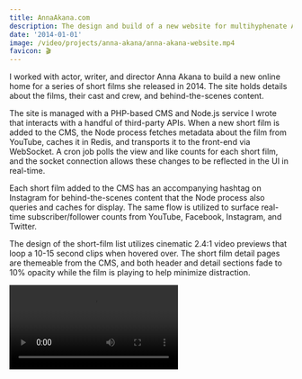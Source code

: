 ```yaml
---
title: AnnaAkana.com
description: The design and build of a new website for multihyphenate Anna Akana, including a custom Node.js service that pipes realtime statistics to the UI via websockets.
date: '2014-01-01'
image: /video/projects/anna-akana/anna-akana-website.mp4
favicon: 🎬
---
```


I worked with actor, writer, and director Anna Akana to build a new online home for a series of short films she released in 2014. The site holds details about the films, their cast and crew, and behind-the-scenes content.

The site is managed with a PHP-based CMS and Node.js service I wrote that interacts with a handful of third-party APIs. When a new short film is added to the CMS, the Node process fetches metadata about the film from YouTube, caches it in Redis, and transports it to the front-end via WebSocket. A cron job polls the view and like counts for each short film, and the socket connection allows these changes to be reflected in the UI in real-time.

Each short film added to the CMS has an accompanying hashtag on Instagram for behind-the-scenes content that the Node process also queries and caches for display. The same flow is utilized to surface real-time subscriber/follower counts from YouTube, Facebook, Instagram, and Twitter.

<PostImage src="/projects/anna-akana/social-stats.png" size="large" />

The design of the short-film list utilizes cinematic 2.4:1 video previews that loop a 10-15 second clips when hovered over. The short film detail pages are themeable from the CMS, and both header and detail sections fade to 10% opacity while the film is playing to help minimize distraction.

<Video src="/video/projects/anna-akana/anna-akana-website.mp4" size="large" />
  
Anna has since gone on to appear in TV and film for Marvel/Disney, Netflix, Lionsgate, ABC, Comedy Central, YouTube Red, and others.
